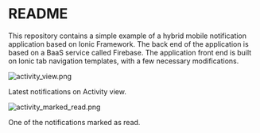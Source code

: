 # README #

This repository contains a simple example of a hybrid mobile notification application based on Ionic Framework. The back end of the application is based on a BaaS service called Firebase. The application front end is built on Ionic tab navigation templates, with a few necessary modifications.


![activity_view.png](https://bitbucket.org/repo/7oE7dK/images/3161334895-activity_view.png) 

Latest notifications on Activity view.

![activity_marked_read.png](https://bitbucket.org/repo/7oE7dK/images/2920646569-activity_marked_read.png)

One of the notifications marked as read.